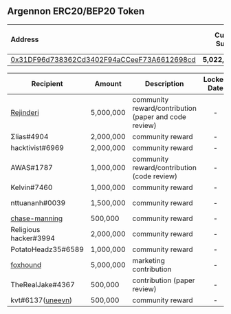 ## Argennon ERC20/BEP20 Token


| Address | Current Supply | Total Grants Given |
| :--- | --- | --- |
| [0x31DF96d738362Cd3402F94aCCeeF73A6612698cd](https://bscscan.com/address/0x31df96d738362cd3402f94acceef73a6612698cd) | **5,022,000,000** | **22,000,000** |  


| Recipient | Amount | Description | Locked Date |  Txn  | 
| --------- | ------ | ----------- | :---: | :---: | 
| [Rejinderi](https://github.com/Rejinderi) | 5,000,000 | community reward/contribution (paper and code review) | - | [0x8d68...d100](https://bscscan.com/tx/0x8d685bceb87fc231cd824dc83863e075247bedaf77282cab60316aa85f72d100) | 
| Σlias#4904 | 2,000,000 | community reward | - | [0x3484...13b1](https://bscscan.com/tx/0x3484018b11887f652dfa23dc1ea37a415b2a76673a982dd503edb8017ba513b1) | 
| hacktivist#6969 | 2,000,000 | community reward | - | [0xbb33...0ee5](https://bscscan.com/tx/0xbb33711ec2b7ea958bc7fc0491fd9de79fd3bcb5860c6fcc6e904a4619480ee5) | 
| AWAS#1787 | 1,000,000 | community reward/contribution (code review) | - | [0x57a5...12a3](https://bscscan.com/tx/0x57a5a08f8a68f5c96d9876a9d889c588bdb896f2e9d39b2d544801cd2bd912a3) | 
| Kelvin#7460 | 1,000,000 | community reward | - | [0xdd76...ba8c](https://bscscan.com/tx/0xdd7647072c524e647fa29bb3f25e5c4ed6e8ebfeacfe2732ab9f96c12a1eba8c) | 
| nttuananh#0039 | 1,500,000 | community reward | - | [0x334d...2439](https://bscscan.com/tx/0x334d49101361d810dd845d0b06d0093f083aeb5529108d0a34670cb21c3b2439) <br> [0xbb4a...4f08](https://bscscan.com/tx/0xbb4ac670c7185265bbb1f36929773ac2b16992e4b1ea0b2afa87fc0f63d84f08)  | 
| [chase-manning](https://github.com/chase-manning) | 500,000 | community reward | - | [0x40ac...9b08](https://bscscan.com/tx/0x40ac19cc17542fa6cf6619f2e8f4c405da2e40115cbf7747139ca3cac0dd9b08) | 
| Religious hacker#3994 | 2,000,000 | community reward | - | [0x6664...b25b](https://bscscan.com/tx/0x66643b2f6fa9f1c0b77ebcab3732904846e401a2c25694153e3d0424a8c5b25b) | 
| PotatoHeadz35#6589 | 1,000,000 | community reward | - | [0x7181...3de5](https://bscscan.com/tx/0x718163a3d10e37763aa1564745c2ca46daf3377ab1e542271b93528454673de5) |
| [foxhound](https://twitter.com/RainierMat)| 5,000,000 | marketing contribution | - | [0xc0b7...ff1d](https://bscscan.com/tx/0xc0b7db7c67a30b284929cf9017de220cb5fa2412c39c459f3f8677f49984ff1d) |
| TheRealJake#4367 | 500,000 | contribution (paper review) | - | [0xbd6a...6885](https://bscscan.com/tx/0xbd6a7c2d5b3eb0f75d83368c2b8c95920003418ffc67826f6ed21476671b6885) |
| kvt#6137([uneevn](https://twitter.com/uneevn)) | 500,000 | community reward | - | [0x7ff5...6987](https://bscscan.com/tx/0x7ff51e6a5c2c4b04afa0c0a9d24634c90404af0c7a72e8af6fbab14730176987) |
